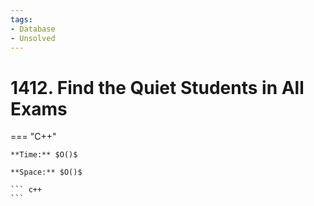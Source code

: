 ```yaml
---
tags:
- Database
- Unsolved
---
```



# 1412. Find the Quiet Students in All Exams

=== "C++"

    **Time:** $O()$

    **Space:** $O()$

    ``` c++
    ```
